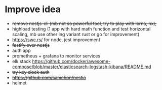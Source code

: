 # Improve idea

- ~~remove nestjs-cli (mb not so powerful tool, try to play with lerna, nx);~~
- highload testing (1 app with hard math function and test horizontal scaling, mb use other lng variant rust or go for improvement)
- https://swc.rs/ for node, jest improvement
- ~~fastify over nestjs~~
- auth app
- prometheus + grafana to monitor services
- elk stack https://github.com/docker/awesome-compose/blob/master/elasticsearch-logstash-kibana/README.md
- ~~try key clock auth~~
- ~~https://github.com/samchon/nestia~~
- helmet